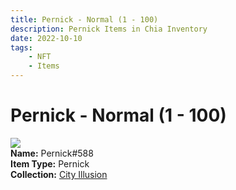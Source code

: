 ```yaml
---
title: Pernick - Normal (1 - 100)
description: Pernick Items in Chia Inventory
date: 2022-10-10
tags:
    - NFT
    - Items
---
```


# Pernick - Normal (1 - 100)
<div class="item_thumbnail">
<img loading="lazy" src="https://cawe4vq5q6ao6plfeof4l7gikya4ckcse6yfqx6le6njei4wkm.arweave.net/ECxOVh2HgO89ZSOLxfzIVgHBKFInsFhfyyea-kiOWU0"><br/>
<div><strong>Name:</strong> Pernick#588</div>
<div><strong>Item Type:</strong> Pernick</div>
<div><strong>Collection:</strong> <a href="https://www.spacescan.io/xch/nft/collection/col1lend2dcn558km4wcwta4xnkfv3xpcmlp9kyt0m909emvfxechlyqdl5ndg">City Illusion</a></div>
</div>

